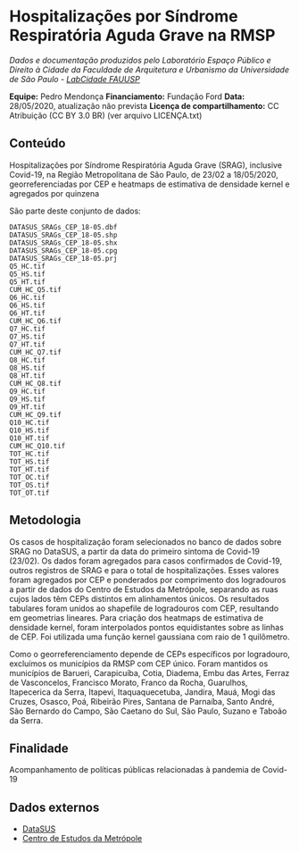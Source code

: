 Hospitalizações por Síndrome Respiratória Aguda Grave na RMSP
============
*Dados e documentação produzidos pelo Laboratório Espaço Público e Direito à Cidade da Faculdade de Arquitetura e Urbanismo da Universidade de São Paulo - [LabCidade FAUUSP](http://www.labcidade.fau.usp.br/)*

**Equipe:** Pedro Mendonça
**Financiamento:** Fundação Ford
**Data:** 28/05/2020, atualização não prevista
**Licença de compartilhamento:** CC Atribuição (CC BY 3.0 BR) (ver arquivo LICENÇA.txt)

## Conteúdo
Hospitalizações por Síndrome Respiratória Aguda Grave (SRAG), inclusive Covid-19, na Região Metropolitana de São Paulo, de 23/02 a 18/05/2020, georreferenciadas por CEP e heatmaps de estimativa de densidade kernel e agregados por quinzena 

São parte deste conjunto de dados:

    DATASUS_SRAGs_CEP_18-05.dbf
    DATASUS_SRAGs_CEP_18-05.shp
    DATASUS_SRAGs_CEP_18-05.shx
    DATASUS_SRAGs_CEP_18-05.cpg
    DATASUS_SRAGs_CEP_18-05.prj
    Q5_HC.tif
    Q5_HS.tif
    Q5_HT.tif
    CUM_HC_Q5.tif
    Q6_HC.tif
    Q6_HS.tif
    Q6_HT.tif
    CUM_HC_Q6.tif
    Q7_HC.tif
    Q7_HS.tif
    Q7_HT.tif
    CUM_HC_Q7.tif
    Q8_HC.tif
    Q8_HS.tif
    Q8_HT.tif
    CUM_HC_Q8.tif
    Q9_HC.tif
    Q9_HS.tif
    Q9_HT.tif
    CUM_HC_Q9.tif
    Q10_HC.tif
    Q10_HS.tif
    Q10_HT.tif
    CUM_HC_Q10.tif
    TOT_HC.tif
    TOT_HS.tif
    TOT_HT.tif
    TOT_OC.tif
    TOT_OS.tif
    TOT_OT.tif

## Metodologia
Os casos de hospitalização foram selecionados no banco de dados sobre SRAG no DataSUS, a partir da data do primeiro sintoma de Covid-19 (23/02). Os dados foram agregados para casos confirmados de Covid-19, outros registros de SRAG e para o total de hospitalizações. Esses valores foram agregados por CEP e ponderados por comprimento dos logradouros a partir de dados do Centro de Estudos da Metrópole, separando as ruas cujos lados têm CEPs distintos em alinhamentos únicos. Os resultados tabulares foram unidos ao shapefile de logradouros com CEP, resultando em geometrias lineares. Para criação dos heatmaps de estimativa de densidade kernel, foram interpolados pontos equidistantes sobre as linhas de CEP. Foi utilizada uma função kernel gaussiana com raio de 1 quilômetro.

Como o georreferenciamento depende de CEPs específicos por logradouro, excluímos os municípios da RMSP com CEP único. Foram mantidos os municípios de Barueri, Carapicuíba, Cotia, Diadema, Embu das Artes, Ferraz de Vasconcelos, Francisco Morato, Franco da Rocha, Guarulhos, Itapecerica da Serra, Itapevi, Itaquaquecetuba, Jandira, Mauá, Mogi das Cruzes, Osasco, Poá, Ribeirão Pires, Santana de Parnaíba, Santo André, São Bernardo do Campo, São Caetano do Sul, São Paulo, Suzano e Taboão da Serra. 


## Finalidade
Acompanhamento de políticas públicas relacionadas à pandemia de Covid-19

## Dados externos
- [DataSUS](https://opendatasus.saude.gov.br/dataset/bd-srag-2020)
- [Centro de Estudos da Metrópole](http://centrodametropole.fflch.usp.br/pt-br/download-de-dados?f%5B0%5D=facets_temas%3Asistema%20viario)
